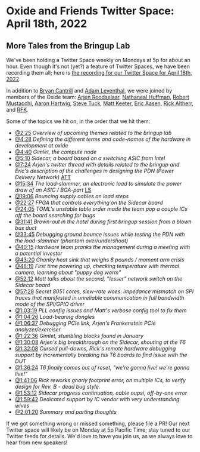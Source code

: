 # Oxide and Friends Twitter Space: April 18th, 2022

## More Tales from the Bringup Lab

We've been holding a Twitter Space weekly on Mondays at 5p for about an hour.
Even though it's not (yet?) a feature of Twitter Spaces, we have been
recording them all; here is
[the recording for our Twitter Space for April 18th, 2022](https://youtu.be/HCkuCkp3Zoo).

In addition to
[Bryan Cantrill](https://twitter.com/bcantrill) and
[Adam Leventhal](https://twitter.com/ahl),
we were joined by members of the Oxide team:
[Arjen Roodselaar](https://twitter.com/arjenroodselaar),
[Nathaneal Huffman](https://twitter.com/SyntheticGate),
[Robert Mustacchi](https://twitter.com/rmustacc),
[Aaron Hartwig](https://twitter.com/AaronHartwig1),
[Steve Tuck](https://twitter.com/sdtuck),
[Matt Keeter](https://twitter.com/impraxical),
[Eric Aasen](https://twitter.com/random_enginerd),
[Rick Altherr](https://twitter.com/mxshift),
and [RFK](https://twitter.com/RobertFKeith).

Some of the topics we hit on, in the order that we hit them:

- [@2:25](https://youtu.be/HCkuCkp3Zoo?t=145)
  *Overview of upcoming themes related to the bringup lab*
- [@4:28](https://youtu.be/HCkuCkp3Zoo?t=268)
  *Defining the different terms and code-names of the hardware in development at oxide*
- [@4:40](https://youtu.be/HCkuCkp3Zoo?t=280)
  *Gimlet, the compute node*
- [@5:10](https://youtu.be/HCkuCkp3Zoo?t=310)
  *Sidecar, a board based on a switching ASIC from Intel*
- [@7:24](https://youtu.be/HCkuCkp3Zoo?t=444)
  *Arjen's twitter thread with details related to the bringup and Eric's description of the challenges in designing the PDN (Power Delivery Network)*
  [ATT](https://twitter.com/arjenroodselaar/status/1516165893146898432)
- [@15:34](https://youtu.be/HCkuCkp3Zoo?t=934)
  *The load-slammer, an electronic load to simulate the power draw of an ASIC / BGA-part*
  [LS](https://loadslammer.com/product/lsp1000rs/)
- [@19:06](https://youtu.be/HCkuCkp3Zoo?t=1146)
  *Bouncing supply cables on load steps*
- [@22:27](https://youtu.be/HCkuCkp3Zoo?t=1347)
  *FPGA that controls everything on the Sidecar board*
- [@24:05](https://youtu.be/HCkuCkp3Zoo?t=1445)
  *TOML's unstable table order made the team pop a couple ICs off the board searching for bugs*
- [@31:41](https://youtu.be/HCkuCkp3Zoo?t=1901)
  *Brown-out in the hotel during first bringup session from a blown bus duct*
- [@33:45](https://youtu.be/HCkuCkp3Zoo?t=2025)
  *Debugging ground bounce issues while testing the PDN with the load-slammer (phantom over/undershoot)*
- [@40:15](https://youtu.be/HCkuCkp3Zoo?t=2415)
  *Hardware team pranks the management during a meeting with a potential investor*
- [@43:20](https://youtu.be/HCkuCkp3Zoo?t=2600)
  *Chonky heat sink that weighs 8 pounds / moment arm crisis*
- [@48:19](https://youtu.be/HCkuCkp3Zoo?t=2899)
  *First time powering up, checking temperature with thermal camera, learning about "puppy dog warm"*
- [@52:12](https://youtu.be/HCkuCkp3Zoo?t=3132)
  *Matt talks about the second, "lesser" network switch on the Sidecar board*
- [@57:28](https://youtu.be/HCkuCkp3Zoo?t=3448)
  *Secret 8051 cores, slew-rate woes: impedance mismatch on SPI traces that manifested in unreliable communication in full bandwidth mode of the SPI/GPIO driver*
- [@1:03:19](https://youtu.be/HCkuCkp3Zoo?t=3799)
  *PLL config issues and Matt's verbose config tool to fix them*
- [@1:04:26](https://youtu.be/HCkuCkp3Zoo?t=3866)
  *Load-bearing dongles*
- [@1:06:37](https://youtu.be/HCkuCkp3Zoo?t=3997)
  *Debugging PCIe link, Arjen's Frankenstein PCIe analyzer/exerciser*
- [@1:22:36](https://youtu.be/HCkuCkp3Zoo?t=4956)
  *Gimlet, stumbling blocks found in January*
- [@1:30:08](https://youtu.be/HCkuCkp3Zoo?t=5408)
  *Arjen's big breakthrough on the Sidecar, shouting at the T6*
- [@1:32:08](https://youtu.be/HCkuCkp3Zoo?t=5528)
  *Cursed pull-downs, Rick's remote hardware debugging support by incrementally breaking his T6 boards to find issue with the DUT*
- [@1:36:24](https://youtu.be/HCkuCkp3Zoo?t=5784)
  *T6 finally comes out of reset, "we're gonna live! we're gonna live!"*
- [@1:41:06](https://youtu.be/HCkuCkp3Zoo?t=6066)
  *Rick reworks gnarly footprint error, on multiple ICs, to verify design for Rev. B - dead bug style.*
- [@1:53:12](https://youtu.be/HCkuCkp3Zoo?t=6792)
  *Sidecar progress continuation, cable oupsi, off-by-one error*
- [@1:59:42](https://youtu.be/HCkuCkp3Zoo?t=7182)
  *Dedicated support by IC vendor with very understanding wives*
- [@2:01:20](https://youtu.be/HCkuCkp3Zoo?t=7280)
  *Summary and parting thoughts*

If we got something wrong or missed something, please file a PR!
Our next Twitter space will likely be on Monday at 5p Pacific Time; stay tuned
to our Twitter feeds for details.  We'd love to have you join us, as we
always love to hear from new speakers!

